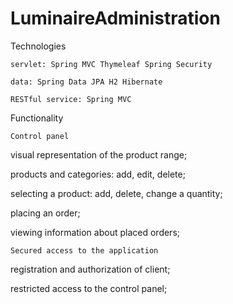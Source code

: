 # LuminaireAdministration


Technologies

    servlet: Spring MVC Thymeleaf Spring Security

    data: Spring Data JPA H2 Hibernate

    RESTful service: Spring MVC 

    
Functionality
        

    Control panel
    

visual representation of the product range;

products and categories: add, edit, delete;

selecting a product: add, delete, change a quantity;

placing an order;

viewing information about placed orders;
        
        
    Secured access to the application
    
registration and authorization of client;

restricted access to the control panel;



